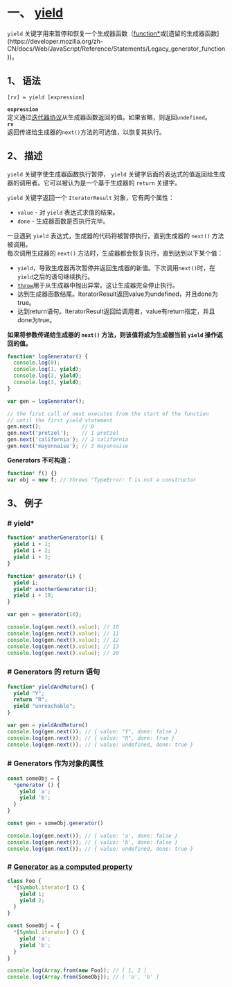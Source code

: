 # 一、 [yield](https://developer.mozilla.org/zh-CN/docs/Web/JavaScript/Reference/Operators/yield)
`yield` 关键字用来暂停和恢复一个生成器函数（[function*](https://developer.mozilla.org/zh-CN/docs/Web/JavaScript/Reference/Statements/function*)或[遗留的生成器函数](https://developer.mozilla.org/zh-CN/docs/Web/JavaScript/Reference/Statements/Legacy_generator_function))。  
## 1、 语法
```
[rv] = yield [expression]
```
**`expression`**  
定义通过[迭代器协议](https://developer.mozilla.org/zh-CN/docs/Web/JavaScript/Reference/Iteration_protocols#iterator)从生成器函数返回的值。如果省略，则返回`undefined`。  
**`rv`**  
返回传递给生成器的`next()`方法的可选值，以恢复其执行。  

## 2、 描述
`yield` 关键字使生成器函数执行暂停， `yield` 关键字后面的表达式的值返回给生成器的调用者。它可以被认为是一个基于生成器的 `return` 关键字。  

`yield` 关键字返回一个 `IteratorResult` 对象，它有两个属性：  
* `value` - 对 `yield` 表达式求值的结果。
* `done` - 生成器函数是否执行完毕。

一旦遇到 `yield` 表达式，生成器的代码将被暂停执行，直到生成器的 `next()` 方法被调用。  
每次调用生成器的 `next()` 方法时，生成器都会恢复执行，直到达到以下某个值：  
* `yield`，导致生成器再次暂停并返回生成器的新值。下次调用`next()`时，在`yield`之后的语句继续执行。
* [`throw`](https://developer.mozilla.org/zh-CN/docs/Web/JavaScript/Reference/Statements/throw)用于从生成器中抛出异常。这让生成器完全停止执行。
* 达到生成器函数结尾。IteratorResult返回value为undefined，并且done为true。
* 达到return语句。IteratorResult返回给调用者，value有return指定，并且done为true。

**如果将参数传递给生成器的 `next()` 方法，则该值将成为生成器当前 `yield` 操作返回的值。**  
```js
function* logGenerator() {
  console.log(0);
  console.log(1, yield);
  console.log(2, yield);
  console.log(3, yield);
}

var gen = logGenerator();

// the first call of next executes from the start of the function
// until the first yield statement
gen.next();             // 0
gen.next('pretzel');    // 1 pretzel
gen.next('california'); // 2 california
gen.next('mayonnaise'); // 3 mayonnaise
```

**Generators 不可构造：**  
```js
function* f() {}
var obj = new f; // throws "TypeError: f is not a constructor
```


## 3、 例子
### \# yield*
```js
function* anotherGenerator(i) {
  yield i + 1;
  yield i + 2;
  yield i + 3;
}

function* generator(i) {
  yield i;
  yield* anotherGenerator(i);
  yield i + 10;
}

var gen = generator(10);

console.log(gen.next().value); // 10
console.log(gen.next().value); // 11
console.log(gen.next().value); // 12
console.log(gen.next().value); // 13
console.log(gen.next().value); // 20
```

### \# Generators 的 return 语句
```js
function* yieldAndReturn() {
  yield "Y";
  return "R";
  yield "unreachable";
}

var gen = yieldAndReturn()
console.log(gen.next()); // { value: "Y", done: false }
console.log(gen.next()); // { value: "R", done: true }
console.log(gen.next()); // { value: undefined, done: true }
```

### \# Generators 作为对象的属性
```js
const someObj = {
  *generator () {
    yield 'a';
    yield 'b';
  }
}

const gen = someObj.generator()

console.log(gen.next()); // { value: 'a', done: false }
console.log(gen.next()); // { value: 'b', done: false }
console.log(gen.next()); // { value: undefined, done: true }
```

### \# [Generator as a computed property](https://developer.mozilla.org/en-US/docs/Web/JavaScript/Reference/Statements/function*#Generator_as_a_computed_property)
```js
class Foo {
  *[Symbol.iterator] () {
    yield 1;
    yield 2;
  }
}

const SomeObj = {
  *[Symbol.iterator] () {
    yield 'a';
    yield 'b';
  }
}

console.log(Array.from(new Foo)); // [ 1, 2 ]
console.log(Array.from(SomeObj)); // [ 'a', 'b' ]
```

